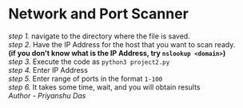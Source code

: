# Network and Port Scanner

*step 1.* navigate to the directory where the file is saved.<br>
*step 2.* Have the IP Address for the host that you want to scan ready.<br>
        **(if you don't know what is the IP Address, try `nslookup <domain>`)**<br>
*step 3.* Execute the code as `python3 project2.py`<br>
*step 4.* Enter IP Address<br>
*step 5.* Enter range of ports in the format `1-100`<br>
*step 6.* It takes some time, wait, and you will obtain results<br>
*Author - Priyanshu Das*
